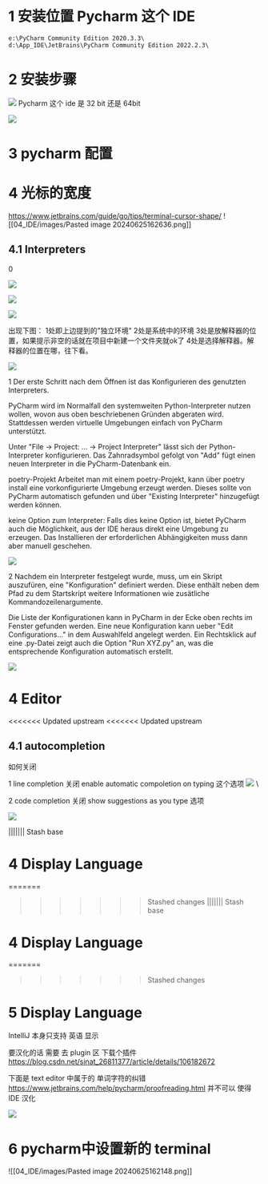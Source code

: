 
# 1 安装位置  Pycharm  这个 IDE

```
e:\PyCharm Community Edition 2020.3.3\
d:\App_IDE\JetBrains\PyCharm Community Edition 2022.2.3\

```

# 2 安装步骤

![](images/Pasted%20image%2020240326195359.png)
Pycharm 这个 ide 是 32 bit 还是 64bit

![](images/Pasted%20image%2020240326195409.png)


# 3 pycharm 配置 

# 4 光标的宽度 

https://www.jetbrains.com/guide/go/tips/terminal-cursor-shape/
![[04_IDE/images/Pasted image 20240625162636.png]]

## 4.1 Interpreters


0

![](images/Pasted%20image%2020240326195737.png)

![](images/Pasted%20image%2020240326195745.png)

![](images/Pasted%20image%2020240326195750.png)

出现下图：
1处即上边提到的"独立环境"
2处是系统中的环境
3处是放解释器的位置，如果提示非空的话就在项目中新建一个文件夹就ok了
4处是选择解释器。解释器的位置在哪，往下看。

![](images/Pasted%20image%2020240326195758.png)


1 Der erste Schritt nach dem Öffnen ist das Konfigurieren des genutzten Interpreters.

PyCharm wird im Normalfall den systemweiten Python-Interpreter nutzen wollen, wovon aus oben beschriebenen Gründen abgeraten wird. 
Stattdessen werden virtuelle Umgebungen einfach von PyCharm unterstützt.

Unter "File → Project: ... → Project Interpreter" lässt sich der Python-Interpreter konfigurieren. 
Das Zahnradsymbol gefolgt von "Add" fügt einen neuen Interpreter in die PyCharm-Datenbank ein. 

poetry-Projekt
Arbeitet man mit einem poetry-Projekt, kann über poetry install eine vorkonfigurierte Umgebung erzeugt werden. Dieses sollte von PyCharm automatisch gefunden und über "Existing Interpreter" hinzugefügt werden können. 

keine Option zum Interpreter: 
Falls dies keine Option ist, bietet PyCharm auch die Möglichkeit, aus der IDE heraus direkt eine Umgebung zu erzeugen. 
Das Installieren der erforderlichen Abhängigkeiten muss dann aber manuell geschehen.

![](images/Pasted%20image%2020240326195545.png)


2 Nachdem ein Interpreter festgelegt wurde, muss, um ein Skript auszufüren, eine "Konfiguration" definiert werden.
Diese enthält neben dem Pfad zu dem Startskript weitere Informationen wie zusätliche Kommandozeilenargumente. 

Die Liste der Konfigurationen kann in PyCharm in der Ecke oben rechts im Fenster gefunden werden. 
Eine neue Konfiguration kann ueber "Edit Configurations..." in dem Auswahlfeld angelegt werden. 
Ein Rechtsklick auf eine .py-Datei zeigt auch die Option "Run XYZ.py" an, was die entsprechende Konfiguration automatisch erstellt.

![](images/Pasted%20image%2020240326195540.png)

# 4 Editor

<<<<<<< Updated upstream
<<<<<<< Updated upstream

## 4.1 autocompletion

如何关闭 

1 
line completion 
关闭 enable automatic compoletion on typing 这个选项
![](images/Pasted%20image%2020240828165346.png)
\

2 
code completion 
关闭 show suggestions as you type 选项 

![](images/Pasted%20image%2020240828170500.png)

||||||| Stash base
# 4 Display Language 
=======
>>>>>>> Stashed changes
||||||| Stash base
# 4 Display Language 
=======
>>>>>>> Stashed changes
# 5 Display Language 

IntelliJ 本身只支持 英语 显示 

要汉化的话 需要 去 plugin 区  下载个插件
https://blog.csdn.net/sinat_26811377/article/details/106182672

下面是 text editor 中属于的 单词字符的纠错 
https://www.jetbrains.com/help/pycharm/proofreading.html
并不可以 使得 IDE 汉化 

![](images/Pasted%20image%2020240326195701.png)


# 6 pycharm中设置新的 terminal 

![[04_IDE/images/Pasted image 20240625162148.png]]



